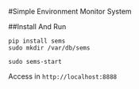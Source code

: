 #Simple Environment Monitor System

##Install And Run

    pip install sems
    sudo mkdir /var/db/sems

    sudo sems-start

Access in `http://localhost:8888`
